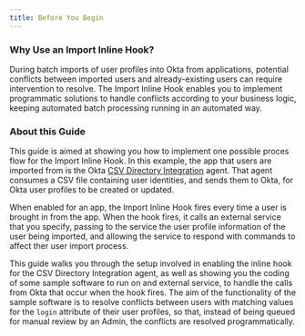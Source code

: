 ```yaml
---
title: Before You Begin
---
```


### Why Use an Import Inline Hook?

During batch imports of user profiles into Okta from applications, potential conflicts between imported users and already-existing users can require intervention to resolve. The Import Inline Hook enables you to implement programmatic solutions to handle conflicts according to your business logic, keeping automated batch processing running in an automated way.

### About this Guide

This guide is aimed at showing you how to implement one possible proces flow for the Import Inline Hook. In this example, the app that users are imported from is the Okta [CSV Directory Integration](https://help.okta.com/en/prod/Content/Topics/Directory/directory-integrations-csv.htm) agent. That agent consumes a CSV file containing user identities, and sends them to Okta, for Okta user profiles to be created or updated.

When enabled for an app, the Import Inline Hook fires every time a user is brought in from the app. When the hook fires, it calls an external service that you specify, passing to the service the user profile information of the user being imported, and allowing the service to respond with commands to affect ther user import process.

This guide walks you through the setup involved in enabling the inline hook for the CSV Directory Integration agent, as well as showing you the coding of some sample software to run on and external service, to handle the calls from Okta that occur when the hook fires. The aim of the functionality of the sample software is to resolve conflicts between users with matching values for the `login` attribute of their user profiles, so that, instead of being queued for manual review by an Admin, the conflicts are resolved programmatically.

<StackSelector snippet="platformdescription"/>

<NextSectionLink/>

